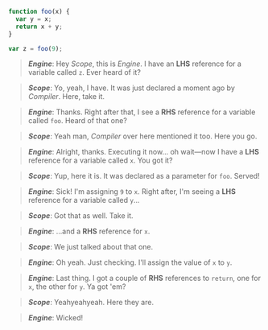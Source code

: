 ```js
function foo(x) {
  var y = x;
  return x + y;
}

var z = foo(9);
```

> **_Engine_**: Hey _Scope_, this is _Engine_. I have an **LHS** reference for a variable called `z`. Ever heard of it?

> **_Scope_**: Yo, yeah, I have. It was just declared a moment ago by _Compiler_. Here, take it.

> **_Engine_**: Thanks. Right after that, I see a **RHS** reference for a variable called `foo`. Heard of that one?

> **_Scope_**: Yeah man, _Compiler_ over here mentioned it too. Here you go.

> **_Engine_**: Alright, thanks. Executing it now... oh wait—now I have a **LHS** reference for a variable called `x`. You got it?

> **_Scope_**: Yup, here it is. It was declared as a parameter for `foo`. Served!

> **_Engine_**: Sick! I'm assigning `9` to `x`. Right after, I'm seeing a **LHS** reference for a variable called `y`...

> **_Scope_**: Got that as well. Take it.

> **_Engine_**: ...and a **RHS** reference for `x`.

> **_Scope_**: We just talked about that one.

> **_Engine_**: Oh yeah. Just checking. I'll assign the value of `x` to `y`.

> **_Engine_**: Last thing. I got a couple of **RHS** references to `return`, one for `x`, the other for `y`. Ya got 'em?

> **_Scope_**: Yeahyeahyeah. Here they are.

> **_Engine_**: Wicked!
